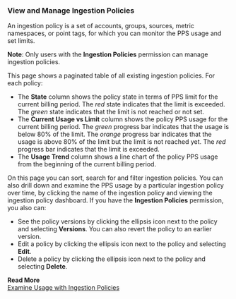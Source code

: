 ### View and Manage Ingestion Policies
An ingestion policy is a set of accounts, groups, sources, metric namespaces, or point tags, for which you can monitor the PPS usage and set limits.

**Note**: Only users with the **Ingestion Policies** permission can manage ingestion policies.

This page shows a paginated table of all existing ingestion policies. For each policy:

* The **State** column shows the policy state in terms of PPS limit for the current billing period. The *red* state indicates that the limit is exceeded. The *green* state indicates that the limit is not reached or not set.
* The **Current Usage vs Limit** column shows the policy PPS usage for the current billing period. The *green* progress bar indicates that the usage is below 80% of the limit. The *orange* progress bar indicates that the usage is above 80% of the limit but the limit is not reached yet. The *red* progress bar indicates that the limit is exceeded.
* The **Usage Trend** column shows a line chart of the policy PPS usage from the beginning of the current billing period.

On this page you can sort, search for and filter ingestion policies. You can also drill down and examine the PPS usage by a particular ingestion policy over time, by clicking the name of the ingestion policy and viewing the ingestion policy dashboard. 
If you have the **Ingestion Policies** permission, you also can:
* See the policy versions by clicking the ellipsis icon next to the policy and selecting **Versions**. You can also revert the policy to an earlier version.
* Edit a policy by clicking the ellipsis icon next to the policy and selecting **Edit**.
* Delete a policy by clicking the ellipsis icon next to the policy and selecting **Delete**.

**Read More**<br/>
[Examine Usage with Ingestion Policies](https://docs.wavefront.com/ingestion_policies.html)
